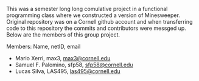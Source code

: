This was a semester long long comulative project in a functional programming class where we constructed a version of Minesweeper.  Original repository was on a Cornell github account and when transferring code to this repository the commits and contributors were messged up.  Below are the members of this group project. 

Members: Name, netID, email
- Mario Xerri, max3, max3@cornell.edu
- Samuel F. Palomino, sfp58, sfp58@cornell.edu
- Lucas Silva, LAS495, las495@cornell.edu
